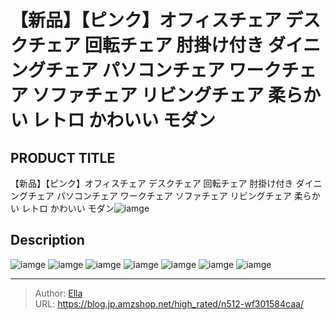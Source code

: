# 【新品】【ピンク】オフィスチェア デスクチェア 回転チェア 肘掛け付き ダイニングチェア パソコンチェア ワークチェア ソファチェア リビングチェア 柔らかい レトロ かわいい モダン


## PRODUCT TITLE 

【新品】【ピンク】オフィスチェア デスクチェア 回転チェア 肘掛け付き ダイニングチェア パソコンチェア ワークチェア ソファチェア リビングチェア 柔らかい レトロ かわいい モダン![iamge](https://b2bfiles1.gigab2b.cn/image/wkseller/301/20230220_9085d0590d65aba59343689235b406d8.jpg)

## Description











![iamge](https://b2bfiles1.gigab2b.cn/image/wkseller/301/20230220_b7952e17e84bb69a8a96f9fae75afbd1.jpg)
![iamge](https://b2bfiles1.gigab2b.cn/image/wkseller/301/20230220_7c6ca8b5091a2bfe12bbcfce03456bb0.jpg)
![iamge](https://b2bfiles1.gigab2b.cn/image/wkseller/301/20230220_9f06238b57fdea910557b8713fccecac.jpg)
![iamge](https://b2bfiles1.gigab2b.cn/image/wkseller/301/20230220_f6f2ecc2f1253dce3b00779221c380cb.jpg)
![iamge](https://b2bfiles1.gigab2b.cn/image/wkseller/301/20230220_7b718210ff4d705731b1e217afee07cd.jpg)
![iamge](https://b2bfiles1.gigab2b.cn/image/wkseller/301/20230220_900971c7fcebf7addb9e6de885b478b1.jpg)
![iamge](https://b2bfiles1.gigab2b.cn/image/wkseller/301/20230315_24b05eb73cf941670eb4ae917aa2710c.jpg)


---

> Author: [Ella](https://blog.jp.amzshop.net/)  
> URL: https://blog.jp.amzshop.net/high_rated/n512-wf301584caa/  


